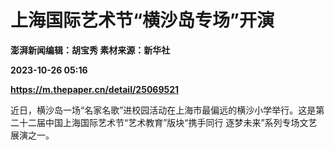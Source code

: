 # 上海国际艺术节“横沙岛专场”开演
**澎湃新闻编辑：胡宝秀 素材来源：新华社**

**2023-10-26 05:16**

**https://m.thepaper.cn/detail/25069521**

近日，横沙岛一场“名家名歌”进校园活动在上海市最偏远的横沙小学举行。这是第二十二届中国上海国际艺术节“艺术教育”版块“携手同行 逐梦未来”系列专场文艺展演之一。